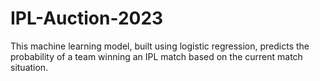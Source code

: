 # IPL-Auction-2023

This machine learning model, built using logistic regression, predicts the probability of a team winning an IPL match based on the current match situation.

